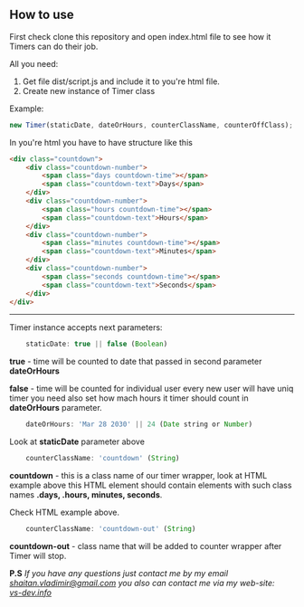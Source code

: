 ## How to use

First check clone this repository and open index.html file to see how it Timers can do their job.

All you need:

1. Get file dist/script.js and include it to you're html file.
2. Create new instance of Timer class

Example:
``` javascript
new Timer(staticDate, dateOrHours, counterClassName, counterOffClass);
```

In you're html you have to have structure like this

````html
<div class="countdown">
    <div class="countdown-number">
        <span class="days countdown-time"></span>
        <span class="countdown-text">Days</span>
    </div>
    <div class="countdown-number">
        <span class="hours countdown-time"></span>
        <span class="countdown-text">Hours</span>
    </div>
    <div class="countdown-number">
        <span class="minutes countdown-time"></span>
        <span class="countdown-text">Minutes</span>
    </div>
    <div class="countdown-number">
        <span class="seconds countdown-time"></span>
        <span class="countdown-text">Seconds</span>
    </div>
</div>
````
<hr>

Timer instance accepts next parameters:

````javascript
    staticDate: true || false (Boolean)
````
 <b>true</b> - time will be counted to date that passed in second parameter <b>dateOrHours</b>
 
 <b>false</b> - time will be counted for individual user every new user will have uniq timer
 you need also set how mach hours it timer should count in <b>dateOrHours</b> parameter.
 
 ````javascript
     dateOrHours: 'Mar 28 2030' || 24 (Date string or Number)
 ````
Look at <b>staticDate</b> parameter above

 ````javascript
     counterClassName: 'countdown' (String)
 ````
<b>countdown</b> - this is a class name of our timer wrapper, look at HTML example above
this HTML element should contain elements with such class names <b>.days, .hours, minutes, seconds</b>.

Check HTML example above.

 ````javascript
     counterClassName: 'countdown-out' (String)
 ````
<b>countdown-out</b> - class name that will be added to counter wrapper after Timer will stop.

<b>
P.S</b> <i>If you have any questions just contact me by my email <a href="mailto:shaitan.vladimir@gmail.com">shaitan.vladimir@gmail.com</a> 
you also can contact me via my web-site: <br> <a href="https://vs-dev.info/" target="_blank">vs-dev.info</a>  
</i>